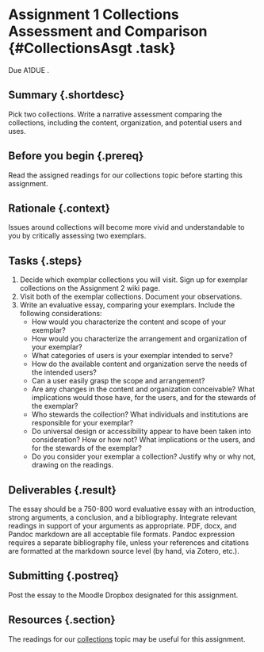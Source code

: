 # Assignment 1 Collections Assessment and Comparison {#CollectionsAsgt .task}
Due A1DUE .

## Summary {.shortdesc}

Pick two collections. Write a narrative assessment comparing the collections, including the content, organization, and potential users and uses. 

## Before you begin {.prereq}

Read the assigned readings for our collections topic before starting this assignment.

## Rationale {.context}

Issues around collections will become more vivid and understandable to you by critically assessing two exemplars.

## Tasks {.steps}  

 1. Decide which exemplar collections you will visit. Sign up for exemplar collections on the Assignment 2 wiki page.
 2. Visit both of the exemplar collections. Document your observations.
 3. Write an evaluative essay, comparing your exemplars. Include the following considerations:
    - How would you characterize the content and scope of your exemplar? 
    - How would you characterize the arrangement and organization of your exemplar? 
    - What categories of users is your exemplar intended to serve?
    - How do the available content and organization serve the needs of the intended users? 
    - Can a user easily grasp the scope and arrangement? 
    - Are any changes in the content and organization conceivable? What implications would those have, for the users, 
    and for the stewards of the exemplar?
    - Who stewards the collection? What individuals and institutions are responsible for your exemplar?
    - Do universal design or accessibility appear to have been taken into consideration? How or how not? What implications 
    or the users, and for the stewards of the exemplar?
    - Do you consider your exemplar a collection? Justify why or why not, drawing on the readings.

## Deliverables {.result}

The essay should be a 750-800 word evaluative essay with an introduction, strong arguments, a conclusion, and a bibliography. 
Integrate relevant readings in support of your arguments as appropriate.
PDF, docx, and Pandoc markdown are all acceptable file formats. Pandoc 
expression requires a separate bibliography file, unless your references 
and citations are formatted at the markdown source level 
(by hand, via Zotero, etc.).

## Submitting {.postreq}
Post the essay to the Moodle Dropbox designated for this assignment.
			
## Resources {.section}

The readings for our [collections](#collections) topic may be useful for this assignment.

